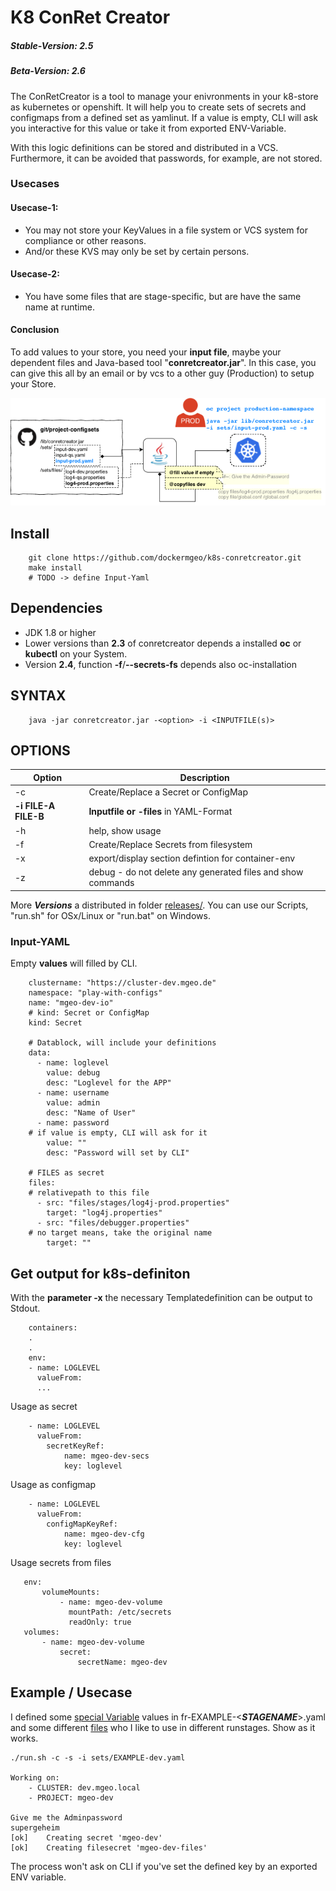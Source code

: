 # K8 ConRet Creator


##### Stable-Version: 2.5
##### Beta-Version: 2.6

The ConRetCreator is a tool to manage your enivronments in your k8-store as kubernetes or openshift. 
It will help you to create sets of secrets and configmaps from a defined set as yamlinut.
If a value is empty, CLI will ask you interactive for this value or take it from exported ENV-Variable. 

With this logic definitions can be stored and distributed in a VCS. Furthermore, it can be avoided that passwords, for example, are not stored.

### Usecases

#### Usecase-1:
- You may not store your KeyValues in a file system or VCS system for compliance or other reasons. 
- And/or these KVS may only be set by certain persons.

#### Usecase-2:
- You have some files that are stage-specific, but are have the same name at runtime.

#### Conclusion
To add values to your store, you need your **input file**, maybe your dependent files and Java-based tool "**conretcreator.jar**". 
In this case, you can give this all by an email or by vcs to a other guy (Production) to setup your Store.


![ConRetCreator](docs/conretcreator.png)


## Install
```
    git clone https://github.com/dockermgeo/k8s-conretcreator.git
    make install
    # TODO -> define Input-Yaml
```

## Dependencies
- JDK 1.8 or higher
- Lower versions than **2.3** of conretcreator depends a installed **oc** or **kubectl** on your System.
- Version **2.4**, function **-f**/**--secrets-fs** depends also oc-installation   

## SYNTAX
``` 
    java -jar conretcreator.jar -<option> -i <INPUTFILE(s)>
```

## OPTIONS


| Option        | Description |
| ------------- |-------------| 
| -c      | Create/Replace a Secret or ConfigMap |
| **-i FILE-A FILE-B**      | **Inputfile or -files** in YAML-Format |
| -h      | help, show usage|
| -f      | Create/Replace Secrets from filesystem |
| -x      | export/display section defintion for container-env |
| -z      | debug - do not delete any generated files and show commands |



More ***Versions*** a distributed in folder [releases/](releases/). 
You can use our Scripts, "run.sh" for OSx/Linux or "run.bat" on Windows.


### Input-YAML

Empty **values** will filled by CLI.

```
    clustername: "https://cluster-dev.mgeo.de"
    namespace: "play-with-configs"
    name: "mgeo-dev-io"
    # kind: Secret or ConfigMap
    kind: Secret
    
    # Datablock, will include your definitions
    data:
      - name: loglevel
        value: debug
        desc: "Loglevel for the APP"
      - name: username
        value: admin
        desc: "Name of User"
      - name: password
    # if value is empty, CLI will ask for it
        value: ""
        desc: "Password will set by CLI"

    # FILES as secret
    files:
    # relativepath to this file
      - src: "files/stages/log4j-prod.properties"
        target: "log4j.properties"
      - src: "files/debugger.properties"
    # no target means, take the original name
        target: ""
```

## Get output for k8s-definiton 

With the **parameter -x** the necessary Templatedefinition can be output to Stdout.

```
    containers:
    .
    .
    env:
    - name: LOGLEVEL
      valueFrom:
      ... 
```

Usage as secret
```
    - name: LOGLEVEL
      valueFrom:
        secretKeyRef:
            name: mgeo-dev-secs
            key: loglevel
```

Usage as configmap
```
    - name: LOGLEVEL
      valueFrom:
        configMapKeyRef:
            name: mgeo-dev-cfg
            key: loglevel
```

Usage secrets from files
 ```
    env:
        volumeMounts:
            - name: mgeo-dev-volume
              mountPath: /etc/secrets
              readOnly: true
    volumes:
        - name: mgeo-dev-volume
            secret:
                secretName: mgeo-dev

 ```
 
 
 
## Example / Usecase

I defined some [special Variable](src/main/resources/) values in fr-EXAMPLE-<***STAGENAME***>.yaml and some different [files](src/main/resources/files) who I like to use in different runstages.
Show as it works.

```
./run.sh -c -s -i sets/EXAMPLE-dev.yaml 

Working on:
	- CLUSTER: dev.mgeo.local
	- PROJECT: mgeo-dev

Give me the Adminpassword
supergeheim
[ok]	Creating secret 'mgeo-dev'
[ok]	Creating filesecret 'mgeo-dev-files'

```

The process won't ask on CLI if you've set the defined key by an exported ENV variable. 
